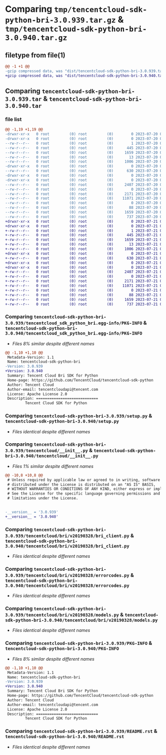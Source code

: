 # Comparing `tmp/tencentcloud-sdk-python-bri-3.0.939.tar.gz` & `tmp/tencentcloud-sdk-python-bri-3.0.940.tar.gz`

## filetype from file(1)

```diff
@@ -1 +1 @@
-gzip compressed data, was "dist/tencentcloud-sdk-python-bri-3.0.939.tar", last modified: Thu Jul 20 00:18:47 2023, max compression
+gzip compressed data, was "dist/tencentcloud-sdk-python-bri-3.0.940.tar", last modified: Fri Jul 21 00:23:37 2023, max compression
```

## Comparing `tencentcloud-sdk-python-bri-3.0.939.tar` & `tencentcloud-sdk-python-bri-3.0.940.tar`

### file list

```diff
@@ -1,19 +1,19 @@
-drwxr-xr-x   0 root         (0) root         (0)        0 2023-07-20 00:18:47.000000 tencentcloud-sdk-python-bri-3.0.939/
-drwxr-xr-x   0 root         (0) root         (0)        0 2023-07-20 00:18:47.000000 tencentcloud-sdk-python-bri-3.0.939/tencentcloud_sdk_python_bri.egg-info/
--rw-r--r--   0 root         (0) root         (0)        1 2023-07-20 00:18:47.000000 tencentcloud-sdk-python-bri-3.0.939/tencentcloud_sdk_python_bri.egg-info/dependency_links.txt
--rw-r--r--   0 root         (0) root         (0)      445 2023-07-20 00:18:47.000000 tencentcloud-sdk-python-bri-3.0.939/tencentcloud_sdk_python_bri.egg-info/SOURCES.txt
--rw-r--r--   0 root         (0) root         (0)     1659 2023-07-20 00:18:47.000000 tencentcloud-sdk-python-bri-3.0.939/tencentcloud_sdk_python_bri.egg-info/PKG-INFO
--rw-r--r--   0 root         (0) root         (0)       13 2023-07-20 00:18:47.000000 tencentcloud-sdk-python-bri-3.0.939/tencentcloud_sdk_python_bri.egg-info/top_level.txt
--rw-r--r--   0 root         (0) root         (0)     1006 2023-07-20 00:18:47.000000 tencentcloud-sdk-python-bri-3.0.939/setup.py
-drwxr-xr-x   0 root         (0) root         (0)        0 2023-07-20 00:18:47.000000 tencentcloud-sdk-python-bri-3.0.939/tencentcloud/
--rw-r--r--   0 root         (0) root         (0)      630 2023-07-20 00:18:47.000000 tencentcloud-sdk-python-bri-3.0.939/tencentcloud/__init__.py
-drwxr-xr-x   0 root         (0) root         (0)        0 2023-07-20 00:18:47.000000 tencentcloud-sdk-python-bri-3.0.939/tencentcloud/bri/
-drwxr-xr-x   0 root         (0) root         (0)        0 2023-07-20 00:18:47.000000 tencentcloud-sdk-python-bri-3.0.939/tencentcloud/bri/v20190328/
--rw-r--r--   0 root         (0) root         (0)     2407 2023-07-20 00:18:47.000000 tencentcloud-sdk-python-bri-3.0.939/tencentcloud/bri/v20190328/bri_client.py
--rw-r--r--   0 root         (0) root         (0)        0 2023-07-20 00:18:47.000000 tencentcloud-sdk-python-bri-3.0.939/tencentcloud/bri/v20190328/__init__.py
--rw-r--r--   0 root         (0) root         (0)     2171 2023-07-20 00:18:47.000000 tencentcloud-sdk-python-bri-3.0.939/tencentcloud/bri/v20190328/errorcodes.py
--rw-r--r--   0 root         (0) root         (0)    11071 2023-07-20 00:18:47.000000 tencentcloud-sdk-python-bri-3.0.939/tencentcloud/bri/v20190328/models.py
--rw-r--r--   0 root         (0) root         (0)        0 2023-07-20 00:18:47.000000 tencentcloud-sdk-python-bri-3.0.939/tencentcloud/bri/__init__.py
--rw-r--r--   0 root         (0) root         (0)       88 2023-07-20 00:18:47.000000 tencentcloud-sdk-python-bri-3.0.939/setup.cfg
--rw-r--r--   0 root         (0) root         (0)     1659 2023-07-20 00:18:47.000000 tencentcloud-sdk-python-bri-3.0.939/PKG-INFO
--rw-r--r--   0 root         (0) root         (0)      737 2023-07-20 00:18:47.000000 tencentcloud-sdk-python-bri-3.0.939/README.rst
+drwxr-xr-x   0 root         (0) root         (0)        0 2023-07-21 00:23:37.000000 tencentcloud-sdk-python-bri-3.0.940/
+drwxr-xr-x   0 root         (0) root         (0)        0 2023-07-21 00:23:37.000000 tencentcloud-sdk-python-bri-3.0.940/tencentcloud_sdk_python_bri.egg-info/
+-rw-r--r--   0 root         (0) root         (0)        1 2023-07-21 00:23:37.000000 tencentcloud-sdk-python-bri-3.0.940/tencentcloud_sdk_python_bri.egg-info/dependency_links.txt
+-rw-r--r--   0 root         (0) root         (0)      445 2023-07-21 00:23:37.000000 tencentcloud-sdk-python-bri-3.0.940/tencentcloud_sdk_python_bri.egg-info/SOURCES.txt
+-rw-r--r--   0 root         (0) root         (0)     1659 2023-07-21 00:23:37.000000 tencentcloud-sdk-python-bri-3.0.940/tencentcloud_sdk_python_bri.egg-info/PKG-INFO
+-rw-r--r--   0 root         (0) root         (0)       13 2023-07-21 00:23:37.000000 tencentcloud-sdk-python-bri-3.0.940/tencentcloud_sdk_python_bri.egg-info/top_level.txt
+-rw-r--r--   0 root         (0) root         (0)     1006 2023-07-21 00:23:37.000000 tencentcloud-sdk-python-bri-3.0.940/setup.py
+drwxr-xr-x   0 root         (0) root         (0)        0 2023-07-21 00:23:37.000000 tencentcloud-sdk-python-bri-3.0.940/tencentcloud/
+-rw-r--r--   0 root         (0) root         (0)      630 2023-07-21 00:23:37.000000 tencentcloud-sdk-python-bri-3.0.940/tencentcloud/__init__.py
+drwxr-xr-x   0 root         (0) root         (0)        0 2023-07-21 00:23:37.000000 tencentcloud-sdk-python-bri-3.0.940/tencentcloud/bri/
+drwxr-xr-x   0 root         (0) root         (0)        0 2023-07-21 00:23:37.000000 tencentcloud-sdk-python-bri-3.0.940/tencentcloud/bri/v20190328/
+-rw-r--r--   0 root         (0) root         (0)     2407 2023-07-21 00:23:37.000000 tencentcloud-sdk-python-bri-3.0.940/tencentcloud/bri/v20190328/bri_client.py
+-rw-r--r--   0 root         (0) root         (0)        0 2023-07-21 00:23:37.000000 tencentcloud-sdk-python-bri-3.0.940/tencentcloud/bri/v20190328/__init__.py
+-rw-r--r--   0 root         (0) root         (0)     2171 2023-07-21 00:23:37.000000 tencentcloud-sdk-python-bri-3.0.940/tencentcloud/bri/v20190328/errorcodes.py
+-rw-r--r--   0 root         (0) root         (0)    11071 2023-07-21 00:23:37.000000 tencentcloud-sdk-python-bri-3.0.940/tencentcloud/bri/v20190328/models.py
+-rw-r--r--   0 root         (0) root         (0)        0 2023-07-21 00:23:37.000000 tencentcloud-sdk-python-bri-3.0.940/tencentcloud/bri/__init__.py
+-rw-r--r--   0 root         (0) root         (0)       88 2023-07-21 00:23:37.000000 tencentcloud-sdk-python-bri-3.0.940/setup.cfg
+-rw-r--r--   0 root         (0) root         (0)     1659 2023-07-21 00:23:37.000000 tencentcloud-sdk-python-bri-3.0.940/PKG-INFO
+-rw-r--r--   0 root         (0) root         (0)      737 2023-07-21 00:23:37.000000 tencentcloud-sdk-python-bri-3.0.940/README.rst
```

### Comparing `tencentcloud-sdk-python-bri-3.0.939/tencentcloud_sdk_python_bri.egg-info/PKG-INFO` & `tencentcloud-sdk-python-bri-3.0.940/tencentcloud_sdk_python_bri.egg-info/PKG-INFO`

 * *Files 8% similar despite different names*

```diff
@@ -1,10 +1,10 @@
 Metadata-Version: 1.1
 Name: tencentcloud-sdk-python-bri
-Version: 3.0.939
+Version: 3.0.940
 Summary: Tencent Cloud Bri SDK for Python
 Home-page: https://github.com/TencentCloud/tencentcloud-sdk-python
 Author: Tencent Cloud
 Author-email: tencentcloudapi@tencent.com
 License: Apache License 2.0
 Description: ============================
         Tencent Cloud SDK for Python
```

### Comparing `tencentcloud-sdk-python-bri-3.0.939/setup.py` & `tencentcloud-sdk-python-bri-3.0.940/setup.py`

 * *Files identical despite different names*

### Comparing `tencentcloud-sdk-python-bri-3.0.939/tencentcloud/__init__.py` & `tencentcloud-sdk-python-bri-3.0.940/tencentcloud/__init__.py`

 * *Files 1% similar despite different names*

```diff
@@ -10,8 +10,8 @@
 # Unless required by applicable law or agreed to in writing, software
 # distributed under the License is distributed on an "AS IS" BASIS,
 # WITHOUT WARRANTIES OR CONDITIONS OF ANY KIND, either express or implied.
 # See the License for the specific language governing permissions and
 # limitations under the License.
 
 
-__version__ = '3.0.939'
+__version__ = '3.0.940'
```

### Comparing `tencentcloud-sdk-python-bri-3.0.939/tencentcloud/bri/v20190328/bri_client.py` & `tencentcloud-sdk-python-bri-3.0.940/tencentcloud/bri/v20190328/bri_client.py`

 * *Files identical despite different names*

### Comparing `tencentcloud-sdk-python-bri-3.0.939/tencentcloud/bri/v20190328/errorcodes.py` & `tencentcloud-sdk-python-bri-3.0.940/tencentcloud/bri/v20190328/errorcodes.py`

 * *Files identical despite different names*

### Comparing `tencentcloud-sdk-python-bri-3.0.939/tencentcloud/bri/v20190328/models.py` & `tencentcloud-sdk-python-bri-3.0.940/tencentcloud/bri/v20190328/models.py`

 * *Files identical despite different names*

### Comparing `tencentcloud-sdk-python-bri-3.0.939/PKG-INFO` & `tencentcloud-sdk-python-bri-3.0.940/PKG-INFO`

 * *Files 8% similar despite different names*

```diff
@@ -1,10 +1,10 @@
 Metadata-Version: 1.1
 Name: tencentcloud-sdk-python-bri
-Version: 3.0.939
+Version: 3.0.940
 Summary: Tencent Cloud Bri SDK for Python
 Home-page: https://github.com/TencentCloud/tencentcloud-sdk-python
 Author: Tencent Cloud
 Author-email: tencentcloudapi@tencent.com
 License: Apache License 2.0
 Description: ============================
         Tencent Cloud SDK for Python
```

### Comparing `tencentcloud-sdk-python-bri-3.0.939/README.rst` & `tencentcloud-sdk-python-bri-3.0.940/README.rst`

 * *Files identical despite different names*

